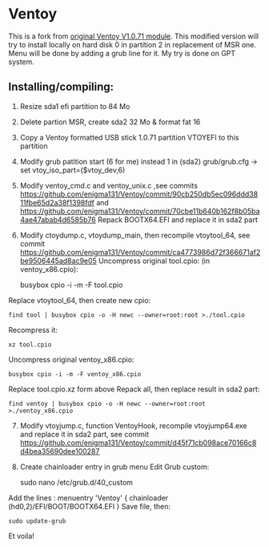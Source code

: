 # Ventoy 

This is a fork from [original Ventoy V1.0.71 module](https://github.com/ventoy/Ventoy). This modified version will try to install locally on hard disk 0 in partition 2 in replacement of MSR one. Menu will be done by adding a grub line for it. My try is done on GPT system.

## Installing/compiling:

1) Resize sda1 efi partition to 84 Mo
2) Delete partion MSR, create sda2  32 Mo & format fat 16
3) Copy a Ventoy formatted USB stick 1.0.71 partition VTOYEFI to this partition
4) Modify grub patition start (6 for me) instead 1 in (sda2) grub/grub.cfg  ->  set vtoy_iso_part=($vtoy_dev,6)
5) Modify ventoy_cmd.c and ventoy_unix.c ,see commits https://github.com/enigma131/Ventoy/commit/90cb250db5ec096ddd3811fbe65d2a38f1398fdf and https://github.com/enigma131/Ventoy/commit/70cbe11b640b162f8b05ba4ae47abab4d6585b76
   Repack BOOTX64.EFI and replace it in sda2 part
6) Modify ctoydump.c, vtoydump_main, then recompile vtoytool_64, see commit https://github.com/enigma131/Ventoy/commit/ca4773986d72f366671af2be9506445ad8ac9e05
Uncompress original tool.cpio: (in ventoy_x86.cpio):

    busybox cpio -i -m -F tool.cpio
    
Replace vtoytool_64, then create new cpio:

    find tool | busybox cpio -o -H newc --owner=root:root >./tool.cpio
Recompress it:

    xz tool.cpio
Uncompress original ventoy_x86.cpio:

    busybox cpio -i -m -F ventoy_x86.cpio
Replace tool.cpio.xz form above
Repack all, then replace result in sda2 part:

    find ventoy | busybox cpio -o -H newc --owner=root:root >./ventoy_x86.cpio
    
7) Modify vtoyjump.c, function VentoyHook, recompile vtoyjump64.exe and replace it in sda2 part, see commit https://github.com/enigma131/Ventoy/commit/d45f71cb098ace70166c8d4bea35690dee100287

8) Create chainloader entry in grub menu
Edit Grub custom:

    sudo nano /etc/grub.d/40_custom
    
Add the lines :
menuentry 'Ventoy' {
chainloader (hd0,2)/EFI/BOOT/BOOTX64.EFI
}
Save file, then:

    sudo update-grub

Et voila!


